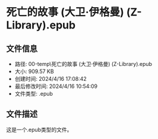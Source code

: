 ﻿# 死亡的故事 (大卫·伊格曼) (Z-Library).epub

## 文件信息
- 路径: 00-temp\死亡的故事 (大卫·伊格曼) (Z-Library).epub
- 大小: 909.57 KB
- 创建时间: 2024/4/16 17:08:42
- 最后修改时间: 2024/4/16 10:54:09
- 文件类型: .epub

## 文件描述
这是一个.epub类型的文件。

